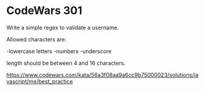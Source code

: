 # CodeWars 301

Write a simple regex to validate a username.

Allowed characters are:

-lowercase letters -numbers -underscore

length should be between 4 and 16 characters.

https://www.codewars.com/kata/56a3f08aa9a6cc9b75000023/solutions/javascript/me/best_practice
